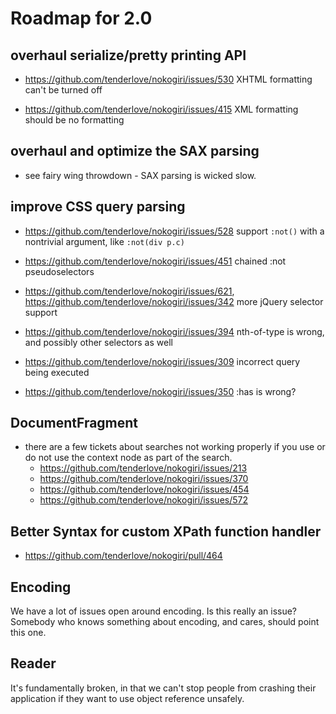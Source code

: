 # Roadmap for 2.0

## overhaul serialize/pretty printing API

* https://github.com/tenderlove/nokogiri/issues/530
  XHTML formatting can't be turned off

* https://github.com/tenderlove/nokogiri/issues/415
  XML formatting should be no formatting


## overhaul and optimize the SAX parsing

* see fairy wing throwdown - SAX parsing is wicked slow.


## improve CSS query parsing

* https://github.com/tenderlove/nokogiri/issues/528
  support `:not()` with a nontrivial argument, like `:not(div p.c)`

* https://github.com/tenderlove/nokogiri/issues/451
  chained :not pseudoselectors

* https://github.com/tenderlove/nokogiri/issues/621,
  https://github.com/tenderlove/nokogiri/issues/342
  more jQuery selector support

* https://github.com/tenderlove/nokogiri/issues/394
  nth-of-type is wrong, and possibly other selectors as well

* https://github.com/tenderlove/nokogiri/issues/309
  incorrect query being executed

* https://github.com/tenderlove/nokogiri/issues/350
  :has is wrong?


## DocumentFragment

* there are a few tickets about searches not working properly if you
  use or do not use the context node as part of the search.
  - https://github.com/tenderlove/nokogiri/issues/213
  - https://github.com/tenderlove/nokogiri/issues/370
  - https://github.com/tenderlove/nokogiri/issues/454
  - https://github.com/tenderlove/nokogiri/issues/572


## Better Syntax for custom XPath function handler

* https://github.com/tenderlove/nokogiri/pull/464


## Encoding

We have a lot of issues open around encoding. Is this really an issue?
Somebody who knows something about encoding, and cares, should point
this one.


## Reader

It's fundamentally broken, in that we can't stop people from crashing
their application if they want to use object reference unsafely.
